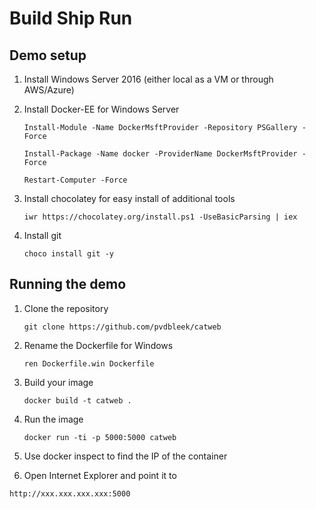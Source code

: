 # Build Ship Run

## Demo setup

1. Install Windows Server 2016 (either local as a VM or through AWS/Azure)

2. Install Docker-EE for Windows Server

   `Install-Module -Name DockerMsftProvider -Repository PSGallery -Force`

   `Install-Package -Name docker -ProviderName DockerMsftProvider -Force`

	 `Restart-Computer -Force`

3. Install chocolatey for easy install of additional tools

   `iwr https://chocolatey.org/install.ps1 -UseBasicParsing | iex`

4. Install git

	 `choco install git -y`

## Running the demo

1. Clone the repository

	 `git clone https://github.com/pvdbleek/catweb`

2. Rename the Dockerfile for Windows

   `ren Dockerfile.win Dockerfile`

3. Build your image

   `docker build -t catweb .`

4. Run the image

   `docker run -ti -p 5000:5000 catweb`

5. Use docker inspect to find the IP of the container

6. Open Internet Explorer and point it to

  `http://xxx.xxx.xxx.xxx:5000`
